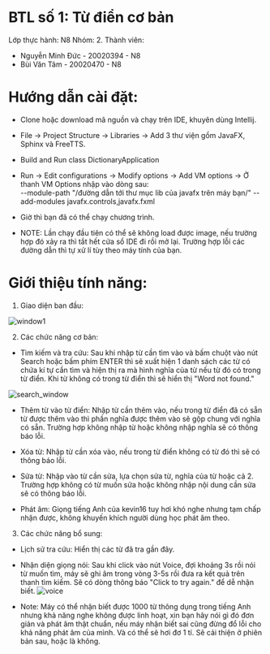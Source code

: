 # BTL số 1: Từ điển cơ bản

Lớp thực hành: N8
Nhóm: 2.
Thành viên: 
- Nguyễn Minh Đức - 20020394 - N8
- Bùi Văn Tâm - 20020470 - N8

# Hướng dẫn cài đặt:
- Clone hoặc download mã nguồn và chạy trên IDE, khuyên dùng Intellij.
- File -> Project Structure -> Libraries -> Add 3 thư viện gồm JavaFX, Sphinx và FreeTTS.
- Build and Run class DictionaryApplication
- Run -> Edit configurations -> Modify options -> Add VM options -> Ở thanh VM Options nhập vào dòng sau:  
    --module-path "/đường dẫn tới thư mục lib của javafx trên máy bạn/" 
    --add-modules javafx.controls,javafx.fxml

- Giờ thì bạn đã có thể chạy chương trình.
- NOTE: Lần chạy đầu tiên có thể sẽ không load được image, nếu trường hợp đó xảy ra thì tắt hết cửa sổ IDE đi rồi mở lại. Trường hợp lỗi các đường dẫn thì tự xử lí tùy theo máy tính của bạn.

# Giới thiệu tính năng: 

1. Giao diện ban đầu:

![window1](/uploads/4835242919dfaab9b8eab85b00f7474f/window1.jpg)

2. Các chức năng cơ bản:

- Tìm kiếm và tra cứu: Sau khi nhập từ cần tìm vào và bấm chuột vào nút Search hoặc bấm phím ENTER thì sẽ xuất hiện 1 danh sách các từ có chứa kí tự cần tìm và hiện thị ra mà hình nghĩa của từ nếu từ đó có trong từ điển. Khi từ không có trong từ điển thì sẽ hiển thị "Word not found."

![search_window](/uploads/829c715ac61336ff100a00ca56ae77bf/search_window.jpg)

- Thêm từ vào từ điển: Nhập từ cần thêm vào, nếu trong từ điển đã có sẵn từ được thêm vào thì phần nghĩa được thêm vào sẽ gộp chung với nghĩa có sẵn. Trường hợp không nhập từ hoặc không nhập nghĩa sẽ có thông báo lỗi.

- Xóa từ: Nhập từ cần xóa vào, nếu trong từ điển không có từ đó thì sẽ có thông báo lỗi.

- Sửa từ: Nhập vào từ cần sửa, lựa chọn sửa từ, nghĩa của từ hoặc cả 2. Trường hợp không có từ muốn sửa hoặc không nhập nội dung cần sửa sẽ có thông báo lỗi.

- Phát âm: Giọng tiếng Anh của kevin16 tuy hơi khó nghe nhưng tạm chấp nhận được, không khuyến khích người dùng học phát âm theo. 
3. Các chức năng bổ sung: 

- Lịch sử tra cứu: Hiển thị các từ đã tra gần đây.

- Nhận diện giọng nói: Sau khi click vào nút Voice, đợi khoảng 3s rồi nói từ muốn tìm, máy sẽ ghi âm trong vòng 3-5s rồi đưa ra kết quả trên thanh tìm kiếm. Sẽ có dòng thông báo "Click to try again." để dễ nhận biết.
![voice](/uploads/8d4a358a7bc32121c139cf980ed2ccdb/voice.jpg)

- Note: Máy có thể nhận biết được 1000 từ thông dụng trong tiếng Anh nhưng khả năng nghe không được linh hoạt, xin bạn hãy nói gì đó đơn giản và phát âm thật chuẩn, nếu máy nhận biết sai cũng đừng đổ lỗi cho khả năng phát âm của mình. Và có thể sẽ hơi đơ 1 tí. Sẽ cải thiện ở phiên bản sau, hoặc là không.

